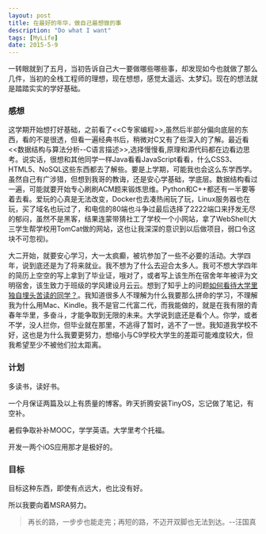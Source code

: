 ```yaml
---
layout: post
title: 在最好的年华，做自己最想做的事
description: "Do what I want"
tags: [MyLife]
date: 2015-5-9
---
```


一转眼就到了五月，当初告诉自己大一要做哪些哪些事，却发现如今也就做了那么几件，当初的全栈工程师的理想，现在想想，感觉太遥远、太梦幻。现在的想法就是踏踏实实的学好基础。

### 感想 

这学期开始想打好基础，之前看了<<C专家编程>>,虽然后半部分偏向底层的东西，看的不是很透，但看一遍经典书后，稍微对C又有了些深入的了解。最近看<<数据结构与算法分析--C语言描述>>,选择慢慢看,原理和源代码都在边看边思考。说实话，很想和其他同学一样Java看看JavaScript看看，什么CSS3、HTML5、NoSQL这些东西都去了解些。要是上学期，可能我也会这么东学西学。虽然自己有广涉猎，但想到我哥的教诲，还是安心学基础，学底层。数据结构看过一遍，可能就要开始专心刷刷ACM题来锻炼思维。Python和C++都还有一半要等着去看。爱玩的心真是无法改变，Docker也去凑热闹玩了玩，Linux服务器也在玩，买了域名也玩过了，和电信的80端也斗争过最后选择了2222端口来抒发无尽的郁闷，虽然不是黑客，结果连蒙带猜社工了学校一个小网站，拿了WebShell(大三学生帮学校用TomCat做的网站，这也让我深深的意识到以后做项目，弱口令这块不可忽视)。

大二开始，就要安心学习，大一太疯癫，被坑参加了一些不必要的活动。大学四年，说到底还是为了将来就业。我不想为了什么去迎合太多人。我可不想大学四年的简历上空空的写上拿到了毕业证，哦对了，或者写上该生所在宿舍年年被评为文明宿舍，该生致力于班级的学风建设月云云。想到了知乎上的问题[如何看待大学里独自埋头苦读的同学？](http://www.zhihu.com/question/29591270)。我知道很多人不理解为什么我要那么拼命的学习，不理解我为什么用Mac、Kindle。我不是官二代富二代，而我能做的，就是在我有限的青春年华里，多奋斗，才能争取到无限的未来。大学说到底还是看个人。你学，或者不学，没人拦你，但毕业就在那里，不逃得了暂时，逃不了一世。我知道我学校不好，这也是为什么我要更努力，想缩小与C9学校大学生的差距可能难度较大，但我希望至少不被他们拉太距离。

### 计划

多读书，读好书。

一个月保证两篇及以上有质量的博客。昨天折腾安装TinyOS，忘记做了笔记，有空补。

暑假争取补补MOOC，学学英语。大学里考个托福。

开发一两个iOS应用那才是极好的。


### 目标

目标这种东西，即使有点远大，也比没有好。

所以我要向着MSRA努力。

> 再长的路，一步步也能走完；再短的路，不迈开双脚也无法到达。--汪国真